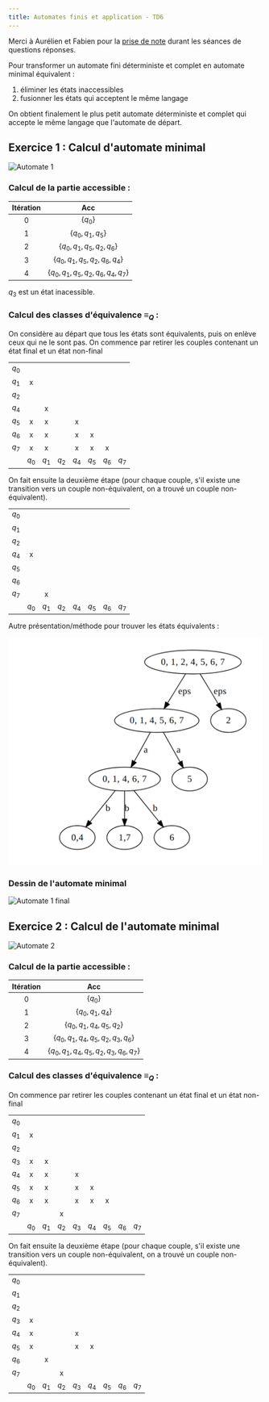 ```yaml
---
title: Automates finis et application - TD6
---
```


Merci à Aurélien et Fabien pour la [prise de note](https://demo.codimd.org/mCDeG-IDS66jlUCOTACutw?view) durant les séances de questions réponses.

Pour transformer un automate fini déterministe et complet en automate minimal équivalent :

1. éliminer les états inaccessibles
2. fusionner les états qui acceptent le même langage

On obtient finalement le plus petit automate déterministe et complet qui accepte le même langage que l'automate de départ.

## Exercice 1 : Calcul d'automate minimal

![Automate
1](https://codimd.s3.shivering-isles.com/demo/uploads/upload_789bb638136195fdd78e9a2686b80c5a.png)

### Calcul de la partie accessible :

| Itération |                   Acc                   |
|:---------:|:---------------------------------------:|
|     0     |                $\{q_0\}$                |
|     1     |           $\{q_0, q_1, q_5\}$           |
|     2     |      $\{q_0, q_1, q_5, q_2, q_6\}$      |
|     3     |   $\{q_0, q_1, q_5, q_2, q_6, q_4\}$    |
|     4     | $\{q_0, q_1, q_5, q_2, q_6, q_4, q_7\}$ |

$q_3$ est un état inacessible.

### Calcul des classes d'équivalence $\equiv_Q$ :

On considère au départ que tous les états sont équivalents, puis on enlève ceux qui ne le sont pas. On commence par retirer les couples contenant un état final et un état non-final

|       |       |       |       |       |       |       |       |
|:-----:|:-----:|:-----:|:-----:|:-----:|:-----:|:-----:|:-----:|
| $q_0$ |       |       |       |       |       |       |       |
| $q_1$ |   x   |       |       |       |       |       |       |
| $q_2$ |       |       |       |       |       |       |       |
| $q_4$ |       |   x   |       |       |       |       |       |
| $q_5$ |   x   |   x   |       |   x   |       |       |       |
| $q_6$ |   x   |   x   |       |   x   |   x   |       |       |
| $q_7$ |   x   |   x   |       |   x   |   x   |   x   |       |
|       | $q_0$ | $q_1$ | $q_2$ | $q_4$ | $q_5$ | $q_6$ | $q_7$ |

On fait ensuite la deuxième étape (pour chaque couple, s'il existe une transition vers un couple non-équivalent, on a trouvé un couple non-équivalent).

|       |       |       |       |       |       |       |       |
|:-----:|:-----:|:-----:|:-----:|:-----:|:-----:|:-----:|:-----:|
| $q_0$ |       |       |       |       |       |       |       |
| $q_1$ |       |       |       |       |       |       |       |
| $q_2$ |       |       |       |       |       |       |       |
| $q_4$ |   x   |       |       |       |       |       |       |
| $q_5$ |       |       |       |       |       |       |       |
| $q_6$ |       |       |       |       |       |       |       |
| $q_7$ |       |   x   |       |       |       |       |       |
|       | $q_0$ | $q_1$ | $q_2$ | $q_4$ | $q_5$ | $q_6$ | $q_7$ |

Autre présentation/méthode pour trouver les états équivalents :

![diagram](./img/diagram.png)

### Dessin de l'automate minimal

![Automate 1
final](https://codimd.s3.shivering-isles.com/demo/uploads/upload_5a701645f6587b0f977b3c35b1a71d32.png)

## Exercice 2 : Calcul de l'automate minimal

![Automate
2](https://codimd.s3.shivering-isles.com/demo/uploads/upload_aef73aa3e8ba9191ad0f686470507b64.png)

### Calcul de la partie accessible :

| Itération |                     Acc                      |
|:---------:|:--------------------------------------------:|
|     0     |                  $\{q_0\}$                   |
|     1     |             $\{q_0, q_1, q_4\}$              |
|     2     |        $\{q_0, q_1, q_4, q_5, q_2\}$         |
|     3     |   $\{q_0, q_1, q_4, q_5, q_2, q_3, q_6\}$    |
|     4     | $\{q_0, q_1, q_4, q_5, q_2, q_3, q_6, q_7\}$ |

### Calcul des classes d'équivalence $\equiv_Q$ :

On commence par retirer les couples contenant un état final et un état non-final

|       |       |       |       |       |       |       |       |       |
|:-----:|:-----:|:-----:|:-----:|:-----:|:-----:|:-----:|:-----:|:-----:|
| $q_0$ |       |       |       |       |       |       |       |       |
| $q_1$ |   x   |       |       |       |       |       |       |       |
| $q_2$ |       |       |       |       |       |       |       |       |
| $q_3$ |   x   |   x   |       |       |       |       |       |       |
| $q_4$ |   x   |   x   |       |   x   |       |       |       |       |
| $q_5$ |   x   |   x   |       |   x   |   x   |       |       |       |
| $q_6$ |   x   |   x   |       |   x   |   x   |   x   |       |       |
| $q_7$ |       |       |   x   |       |       |       |       |       |
|       | $q_0$ | $q_1$ | $q_2$ | $q_3$ | $q_4$ | $q_5$ | $q_6$ | $q_7$ |

On fait ensuite la deuxième étape (pour chaque couple, s'il existe une transition vers un couple non-équivalent, on a trouvé un couple non-équivalent).

|       |       |       |       |       |       |       |       |       |
|:-----:|:-----:|:-----:|:-----:|:-----:|:-----:|:-----:|:-----:|:-----:|
| $q_0$ |       |       |       |       |       |       |       |       |
| $q_1$ |       |       |       |       |       |       |       |       |
| $q_2$ |       |       |       |       |       |       |       |       |
| $q_3$ |   x   |       |       |       |       |       |       |       |
| $q_4$ |   x   |       |       |   x   |       |       |       |       |
| $q_5$ |   x   |       |       |   x   |   x   |       |       |       |
| $q_6$ |       |   x   |       |       |       |       |       |       |
| $q_7$ |       |       |   x   |       |       |       |       |       |
|       | $q_0$ | $q_1$ | $q_2$ | $q_3$ | $q_4$ | $q_5$ | $q_6$ | $q_7$ |

